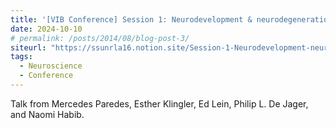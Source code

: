 ```yaml
---
title: '[VIB Conference] Session 1: Neurodevelopment & neurodegeneration'
date: 2024-10-10
# permalink: /posts/2014/08/blog-post-3/
siteurl: "https://ssunrla16.notion.site/Session-1-Neurodevelopment-neurodegeneration-1392e869bf9d8081a2c3cf49d46539b1?pvs=4"
tags:
  - Neuroscience
  - Conference
---
```


Talk from Mercedes Paredes, Esther Klingler, Ed Lein, Philip L. De Jager, and Naomi Habib.
